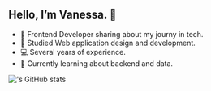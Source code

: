 ## Hello, I’m Vanessa. 👋

- 🔭 Frontend Developer sharing about my journy in tech.
- 📗 Studied Web application design and development.
- 💻 Several years of experience.
- 🌱 Currently learning about backend and data.

!['s GitHub stats](https://github-readme-stats.vercel.app/api?username=Vanessa-bl&show_icons=true&theme=tokyonight&hide_rank=false)
